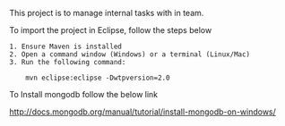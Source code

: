 This project is to manage internal tasks with in team.

To import the project in Eclipse, follow the steps below

    1. Ensure Maven is installed
    2. Open a command window (Windows) or a terminal (Linux/Mac)
    3. Run the following command:
        
        mvn eclipse:eclipse -Dwtpversion=2.0

To Install mongodb follow the below link 

  http://docs.mongodb.org/manual/tutorial/install-mongodb-on-windows/
